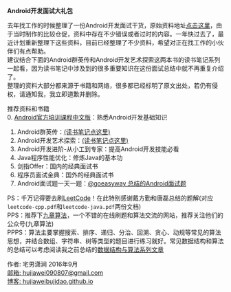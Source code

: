 **Android开发面试大礼包**

去年找工作的时候整理了一份Android开发面试干货，原始资料地址[点击这里](http://hujiaweibujidao.github.io/blog/2015/10/09/a-li-bao-bao-de-man-man-qiu-zhi-lu/)，由于当时制作的比较仓促，资料中存在不少错误或者过时的内容。一年快过去了，最近计划重新整理下这些资料，目前已经整理了不少资料，希望对正在找工作的小伙伴们有点帮助。  
建议结合下面的Android群英传和Android开发艺术探索这两本书的读书笔记系列一起看，因为读书笔记中涉及到的很多重要知识在这份面试总结中就不再重复介绍了。  
整理的资料大部分都来源于书籍和网络，很多都已经标明了原文出处，若仍有侵权，请通知我，我立即道歉并删除。

推荐资料和书籍    
0. [Android官方培训课程中文版](http://hukai.me/android-training-course-in-chinese/index.html)：熟悉Android开发基础知识      
1. Android群英传：[(读书笔记点这里)](http://hujiaweibujidao.github.io/blog/2015/11/29/Android-Heroes-Reading-Notes/)    
2. Android开发艺术探索：[(读书笔记点这里)](http://hujiaweibujidao.github.io/blog/2015/12/05/Art-of-Android-Development-Reading-Notes/)    
3. Android开发进阶-从小工到专家：提高Android开发技能必看    
4. Java程序性能优化：修炼Java的基本功    
5. 剑指Offer：国内的经典面试书    
6. 程序员面试金典：国外的经典面试书    
7. Android面试题一天一题：[@goeasyway 总结的Android面试题](http://www.jianshu.com/users/f9fbc7a39b36)

PS：千万记得要去刷[LeetCode](https://leetcode.com/)！在此特别感谢戴方勤和唐磊总结的题解(对应`leetcode-cpp.pdf`和`leetcode-java.pdf`两份文档)   
PPS：推荐下[九章算法](http://www.jiuzhang.com/)，一个不错的在线刷题和算法交流的网站，推荐关注他们的公众号(九章算法)    
PPPS：算法主要掌握搜索、排序、递归、分治、回溯、贪心、动规等常见的算法思想，并结合数组、字符串、树等类型的题目进行练习就好。常见数据结构和算法的总结可以考虑阅读我之前总结的[数据结构与算法系列文章](http://hujiaweibujidao.github.io/python/)   


作者: 宅男潇涧  2016年9月  
[邮箱: hujiawei090807@gmail.com](mailto:hujiawei090807@gmail.com)    
[博客: hujiaweibujidao.github.io](https://hujiaweibujidao.github.io)


